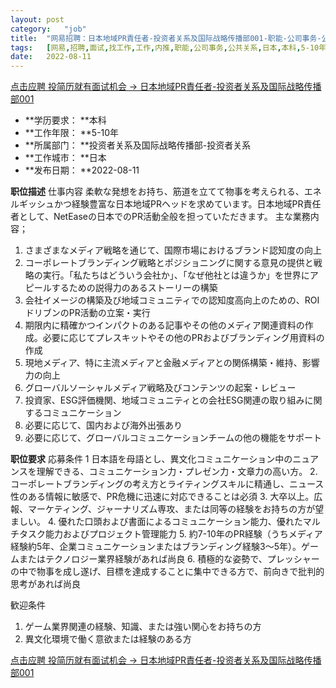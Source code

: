 ```yaml
---
layout:	post
category:	"job"
title:	"网易招聘：日本地域PR責任者-投资者关系及国际战略传播部001-职能-公司事务-公共关系-日本本科5-10年"
tags:	[网易,招聘,面试,找工作,工作,内推,职能,公司事务,公共关系,日本,本科,5-10年]
date:	2022-08-11
---
```


[点击应聘 投简历就有面试机会 -> 日本地域PR責任者-投资者关系及国际战略传播部001](http://mobile.bole.netease.com/bole/boleDetail?id=40620&employeeId=346f03c3cda5f04c&key=all)



- **学历要求： **本科
- **工作年限： **5-10年
- **所属部门： **投资者关系及国际战略传播部-投资者关系
- **工作城市： **日本
- **发布日期： **2022-08-11



**职位描述**
仕事内容
柔軟な発想をお持ち、筋道を立てて物事を考えられる、エネルギッシュかつ経験豊富な日本地域PRヘッドを求めています。日本地域PR責任者として、NetEaseの日本でのPR活動全般を担っていただきます。
主な業務内容；
1.	さまざまなメディア戦略を通じて、国際市場におけるブランド認知度の向上
2.	コーポレートブランディング戦略とポジショニングに関する意見の提供と戦略の実行。「私たちはどういう会社か」、「なぜ他社とは違うか」を世界にアピールするための説得力のあるストーリーの構築
3.	会社イメージの構築及び地域コミュニティでの認知度高向上のための、ROIドリブンのPR活動の立案・実行
4.	期限内に精確かつインパクトのある記事やその他のメディア関連資料の作成。必要に応じてプレスキットやその他のPRおよびブランディング用資料の作成
5.	現地メディア、特に主流メディアと金融メディアとの関係構築・維持、影響力の向上
6.	グローバルソーシャルメディア戦略及びコンテンツの起案・レビュー
7.	投資家、ESG評価機関、地域コミュニティとの会社ESG関連の取り組みに関するコミュニケーション
8.	必要に応じて、国内および海外出張あり
9.	必要に応じて、グローバルコミュニケーションチームの他の機能をサポート



**职位要求**
応募条件
1	日本語を母語とし、異文化コミュニケーション中のニュアンスを理解できる、コミュニケーション力・プレゼン力・文章力の高い方。
2.	コーポレートブランディングの考え方とライティングスキルに精通し、ニュース性のある情報に敏感で、PR危機に迅速に対応できることは必須
3.	大卒以上。広報、マーケティング、ジャーナリズム専攻、または同等の経験をお持ちの方が望ましい。
4.	優れた口頭および書面によるコミュニケーション能力、優れたマルチタスク能力およびプロジェクト管理能力
5.	約7-10年のPR経験（うちメディア経験約5年、企業コミュニケーションまたはブランディング経験3〜5年）。ゲームまたはテクノロジー業界経験があれば尚良
6.	積極的な姿勢で、プレッシャーの中で物事を成し遂げ、目標を達成することに集中できる方で、前向きで批判的思考があれば尚良

歓迎条件
1.	ゲーム業界関連の経験、知識、または強い関心をお持ちの方
2.	異文化環境で働く意欲または経験のある方



[点击应聘 投简历就有面试机会 -> 日本地域PR責任者-投资者关系及国际战略传播部001](http://mobile.bole.netease.com/bole/boleDetail?id=40620&employeeId=346f03c3cda5f04c&key=all)